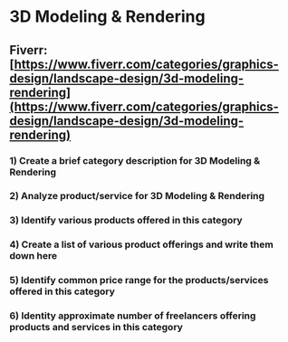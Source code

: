 # 3D Modeling & Rendering
## Fiverr: [https://www.fiverr.com/categories/graphics-design/landscape-design/3d-modeling-rendering](https://www.fiverr.com/categories/graphics-design/landscape-design/3d-modeling-rendering)
### 1) Create a brief category description for 3D Modeling & Rendering
### 2) Analyze product/service for 3D Modeling & Rendering
### 3) Identify various products offered in this category
### 4) Create a list of various product offerings and write them down here
### 5) Identify common price range for the products/services offered in this category
### 6) Identity approximate number of freelancers offering products and services in this category
